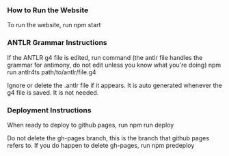 ### How to Run the Website
To run the website, run
npm start

### ANTLR Grammar Instructions
If the ANTLR g4 file is edited, run command (the antlr file handles the grammar for antimony, do not edit unless you know what you're doing)
npm run antlr4ts path/to/antlr/file.g4

Ignore or delete the .antlr file if it appears. It is auto generated whenever the g4 file is saved. It is not needed.

### Deployment Instructions
When ready to deploy to github pages, run
npm run deploy

Do not delete the gh-pages branch, this is the branch that github pages refers to.
If you do happen to delete gh-pages, run
npm predeploy